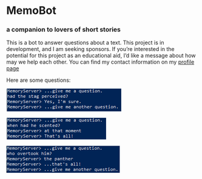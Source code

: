 ﻿# MemoBot
 
<!-- <p align="center"><img alt="robot reading" src="./baymax.jpg"/></p> -->

### a companion to lovers of short stories

<!-- ## my adolescent dreams (come true :heart_eyes:) -->

This is a bot to answer questions about a text. This project is in development, and I am seeking sponsors. If you’re interested in the potential for this project as an educational aid, I’d like a message about how may we help each other. You can find my contact information on my [profile page](https://www.jasonsychau.com/#section-connect "Jason's contact")

Here are some questions:

!["Had the stag perceived?" - from The Stag & His Reflection](/screenshot1.PNG "Question one")

!["When had he scented?" - from The Stag & His Reflection](/screenshot2.PNG "Question two")

!["Who overtook him?" - from The Stag & His Reflection](/screenshot3.PNG "Question three")
